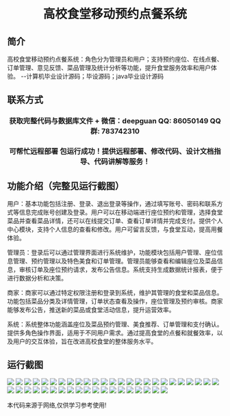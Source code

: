 <p><h1 align="center">高校食堂移动预约点餐系统</h1></p>

## 简介
高校食堂移动预约点餐系统：角色分为管理员和用户；支持预约座位、在线点餐、订单管理、意见反馈、菜品管理及统计分析等功能，提升食堂服务效率和用户体验。    --计算机毕业设计源码；毕设源码；java毕业设计源码


## 联系方式
<p><h3 align="center">获取完整代码与数据库文件 + 微信：deepguan QQ: 86050149 QQ群: 783742310</h3></p>
<p><h3 align="center">可帮忙远程部署 包运行成功！提供远程部署、修改代码、设计文档指导、代码讲解等服务！</h3></p>

## 功能介绍（完整见运行截图）
用户：基本功能包括注册、登录、退出登录等操作，通过填写账号、密码和联系方式等信息完成账号创建及登录。用户可以在移动端进行座位预约和管理，选择食堂菜品并查看菜品详情，还可以在线提交订单、查看订单详情并完成支付。提供个人中心模块，支持个人信息的查看和修改。用户可留言反馈，与食堂互动，提高用餐体验。

管理员：登录后可以通过管理界面进行系统维护，功能模块包括用户管理、座位信息管理、预约管理以及特色美食和订单管理。管理员能够查看和编辑座位及菜品信息，审核订单及座位预约请求，发布公告信息。系统支持生成数据统计报表，便于进行数据分析和决策。

商家：商家可以通过特定权限注册和登录到系统，维护其管理的食堂和菜品信息。功能包括菜品分类及详情管理，订单状态查看及操作，座位管理及预约审核。商家能够发布公告，推送新的菜品或食堂活动信息，提升运营效率。

系统：系统整体功能涵盖座位及菜品预约管理、美食推荐、订单管理和支付确认。提供多角色操作界面，适用于不同用户需求。通过提高食堂的点餐和就餐效率，以及用户的交互体验，旨在改进高校食堂的整体服务水平。


## 运行截图
![](https://bs-1329754181.cos.ap-shanghai.myqcloud.com/spring/CollegeCanteenMobileOrderingSystem/img/001.jpg)
![](https://bs-1329754181.cos.ap-shanghai.myqcloud.com/spring/CollegeCanteenMobileOrderingSystem/img/002.jpg)
![](https://bs-1329754181.cos.ap-shanghai.myqcloud.com/spring/CollegeCanteenMobileOrderingSystem/img/003.jpg)
![](https://bs-1329754181.cos.ap-shanghai.myqcloud.com/spring/CollegeCanteenMobileOrderingSystem/img/004.jpg)
![](https://bs-1329754181.cos.ap-shanghai.myqcloud.com/spring/CollegeCanteenMobileOrderingSystem/img/005.jpg)
![](https://bs-1329754181.cos.ap-shanghai.myqcloud.com/spring/CollegeCanteenMobileOrderingSystem/img/006.jpg)
![](https://bs-1329754181.cos.ap-shanghai.myqcloud.com/spring/CollegeCanteenMobileOrderingSystem/img/007.jpg)
![](https://bs-1329754181.cos.ap-shanghai.myqcloud.com/spring/CollegeCanteenMobileOrderingSystem/img/008.jpg)
![](https://bs-1329754181.cos.ap-shanghai.myqcloud.com/spring/CollegeCanteenMobileOrderingSystem/img/009.jpg)
![](https://bs-1329754181.cos.ap-shanghai.myqcloud.com/spring/CollegeCanteenMobileOrderingSystem/img/010.jpg)
![](https://bs-1329754181.cos.ap-shanghai.myqcloud.com/spring/CollegeCanteenMobileOrderingSystem/img/011.jpg)
![](https://bs-1329754181.cos.ap-shanghai.myqcloud.com/spring/CollegeCanteenMobileOrderingSystem/img/012.jpg)
![](https://bs-1329754181.cos.ap-shanghai.myqcloud.com/spring/CollegeCanteenMobileOrderingSystem/img/013.jpg)
![](https://bs-1329754181.cos.ap-shanghai.myqcloud.com/spring/CollegeCanteenMobileOrderingSystem/img/014.jpg)
![](https://bs-1329754181.cos.ap-shanghai.myqcloud.com/spring/CollegeCanteenMobileOrderingSystem/img/015.jpg)
![](https://bs-1329754181.cos.ap-shanghai.myqcloud.com/spring/CollegeCanteenMobileOrderingSystem/img/016.jpg)
![](https://bs-1329754181.cos.ap-shanghai.myqcloud.com/spring/CollegeCanteenMobileOrderingSystem/img/017.jpg)
![](https://bs-1329754181.cos.ap-shanghai.myqcloud.com/spring/CollegeCanteenMobileOrderingSystem/img/018.jpg)
![](https://bs-1329754181.cos.ap-shanghai.myqcloud.com/spring/CollegeCanteenMobileOrderingSystem/img/019.jpg)
![](https://bs-1329754181.cos.ap-shanghai.myqcloud.com/spring/CollegeCanteenMobileOrderingSystem/img/020.jpg)
![](https://bs-1329754181.cos.ap-shanghai.myqcloud.com/spring/CollegeCanteenMobileOrderingSystem/img/021.jpg)
![](https://bs-1329754181.cos.ap-shanghai.myqcloud.com/spring/CollegeCanteenMobileOrderingSystem/img/022.jpg)
![](https://bs-1329754181.cos.ap-shanghai.myqcloud.com/spring/CollegeCanteenMobileOrderingSystem/img/023.jpg)
![](https://bs-1329754181.cos.ap-shanghai.myqcloud.com/spring/CollegeCanteenMobileOrderingSystem/img/024.jpg)
![](https://bs-1329754181.cos.ap-shanghai.myqcloud.com/spring/CollegeCanteenMobileOrderingSystem/img/025.jpg)
![](https://bs-1329754181.cos.ap-shanghai.myqcloud.com/spring/CollegeCanteenMobileOrderingSystem/img/026.jpg)
![](https://bs-1329754181.cos.ap-shanghai.myqcloud.com/spring/CollegeCanteenMobileOrderingSystem/img/027.jpg)
![](https://bs-1329754181.cos.ap-shanghai.myqcloud.com/spring/CollegeCanteenMobileOrderingSystem/img/028.jpg)
![](https://bs-1329754181.cos.ap-shanghai.myqcloud.com/spring/CollegeCanteenMobileOrderingSystem/img/029.jpg)
![](https://bs-1329754181.cos.ap-shanghai.myqcloud.com/spring/CollegeCanteenMobileOrderingSystem/img/030.jpg)
![](https://bs-1329754181.cos.ap-shanghai.myqcloud.com/spring/CollegeCanteenMobileOrderingSystem/img/031.jpg)
![](https://bs-1329754181.cos.ap-shanghai.myqcloud.com/spring/CollegeCanteenMobileOrderingSystem/img/032.jpg)
![](https://bs-1329754181.cos.ap-shanghai.myqcloud.com/spring/CollegeCanteenMobileOrderingSystem/img/033.jpg)
![](https://bs-1329754181.cos.ap-shanghai.myqcloud.com/spring/CollegeCanteenMobileOrderingSystem/img/034.jpg)
![](https://bs-1329754181.cos.ap-shanghai.myqcloud.com/spring/CollegeCanteenMobileOrderingSystem/img/035.jpg)
![](https://bs-1329754181.cos.ap-shanghai.myqcloud.com/spring/CollegeCanteenMobileOrderingSystem/img/036.jpg)
![](https://bs-1329754181.cos.ap-shanghai.myqcloud.com/spring/CollegeCanteenMobileOrderingSystem/img/037.jpg)
![](https://bs-1329754181.cos.ap-shanghai.myqcloud.com/spring/CollegeCanteenMobileOrderingSystem/img/038.jpg)
![](https://bs-1329754181.cos.ap-shanghai.myqcloud.com/spring/CollegeCanteenMobileOrderingSystem/img/039.jpg)
![](https://bs-1329754181.cos.ap-shanghai.myqcloud.com/spring/CollegeCanteenMobileOrderingSystem/img/040.jpg)
![](https://bs-1329754181.cos.ap-shanghai.myqcloud.com/spring/CollegeCanteenMobileOrderingSystem/img/041.jpg)
![](https://bs-1329754181.cos.ap-shanghai.myqcloud.com/spring/CollegeCanteenMobileOrderingSystem/img/042.jpg)
![](https://bs-1329754181.cos.ap-shanghai.myqcloud.com/spring/CollegeCanteenMobileOrderingSystem/img/043.jpg)
![](https://bs-1329754181.cos.ap-shanghai.myqcloud.com/spring/CollegeCanteenMobileOrderingSystem/img/044.jpg)

<p>本代码来源于网络,仅供学习参考使用!</p>
